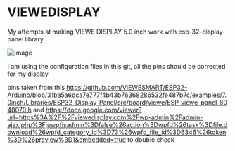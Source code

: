 # VIEWEDISPLAY
My attempts at making VIEWE DISPLAY 5.0 inch work with esp-32-display-panel library

![image](https://github.com/user-attachments/assets/5a9e9b75-b743-484a-be3c-21aad97f1e7f)

I am using the configuration files in this git, all the pins should be corrected for my display

pins taken from this https://github.com/VIEWESMART/ESP32-Arduino/blob/31ba5a6dca7e777f4b43b76368286532fe487b7c/examples/7.0inch/Libraries/ESP32_Display_Panel/src/board/viewe/ESP_viewe_panel_8048070.h 
and
https://docs.google.com/viewer?url=https%3A%2F%2Fviewedisplay.com%2Fwp-admin%2Fadmin-ajax.php%3Fjuwpfisadmin%3Dfalse%26action%3Dwpfd%26task%3Dfile.download%26wpfd_category_id%3D73%26wpfd_file_id%3D6346%26token%3D%26preview%3D1&embedded=true
to double check
